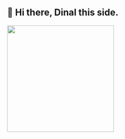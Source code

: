 ## 👋 Hi there, Dinal this side. 
 

<img align="left" height="250" src="https://media.giphy.com/media/p4NLw3I4U0idi/giphy.gif" >


<!--
**DinalJivani/DinalJivani** is a ✨ _special_ ✨ repository because its `README.md` (this file) appears on your GitHub profile.

Here are some ideas to get you started:

- 🔭 I’m currently working on ...
- 🌱 I’m currently learning ...
- 👯 I’m looking to collaborate on ...
- 🤔 I’m looking for help with ...
- 💬 Ask me about ...
- 📫 How to reach me: ...
- 😄 Pronouns: ...
- ⚡ Fun fact: ...
-->
